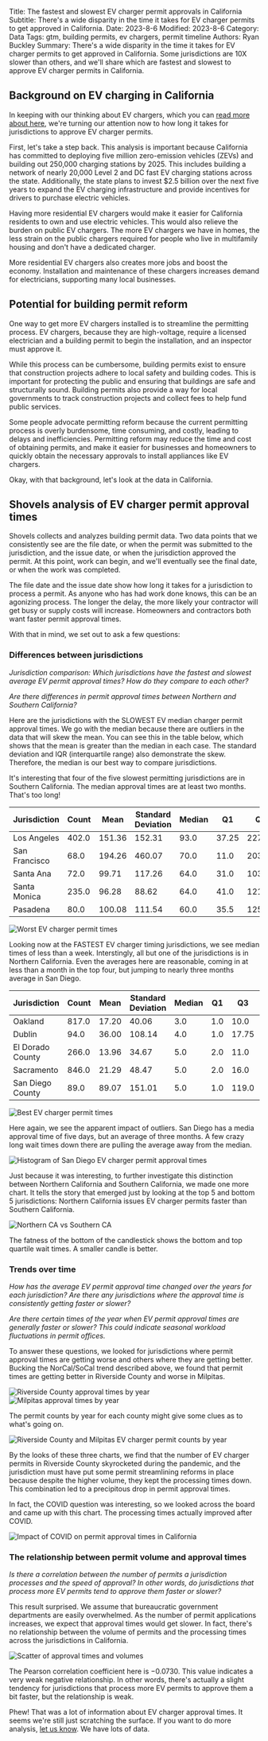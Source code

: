 Title: The fastest and slowest EV charger permit approvals in California
Subtitle: There's a wide disparity in the time it takes for EV charger permits to get approved in California. 
Date: 2023-8-6
Modified: 2023-8-6
Category: Data
Tags: gtm, building permits, ev chargers, permit timeline
Authors: Ryan Buckley
Summary: There's a wide disparity in the time it takes for EV charger permits to get approved in California. Some jurisdictions are 10X slower than others, and we'll share which are fastest and slowest to approve EV charger permits in California.


## Background on EV charging in California

In keeping with our thinking about EV chargers, which you can [read more about here]({filename}ev-charger-growth.md), we're turning our attention now to how long it takes for jurisdictions to approve EV charger permits.

First, let's take a step back. This analysis is important because California has committed to deploying five million zero-emission vehicles (ZEVs) and building out 250,000 charging stations by 2025. This includes building a network of nearly 20,000 Level 2 and DC fast EV charging stations across the state. Additionally, the state plans to invest $2.5 billion over the next five years to expand the EV charging infrastructure and provide incentives for drivers to purchase electric vehicles.

Having more residential EV chargers would make it easier for California residents to own and use electric vehicles. This would also relieve the burden on public EV chargers. The more EV chargers we have in homes, the less strain on the public chargers required for people who live in multifamily housing and don't have a dedicated charger.

More residential EV chargers also creates more jobs and boost the economy. Installation and maintenance of these chargers increases demand for electricians, supporting many local businesses. 

## Potential for building permit reform

One way to get more EV chargers installed is to streamline the permitting process. EV chargers, because they are high-voltage, require a licensed electrician and a building permit to begin the installation, and an inspector must approve it.

While this process can be cumbersome, building permits exist to ensure that construction projects adhere to local safety and building codes. This is important for protecting the public and ensuring that buildings are safe and structurally sound. Building permits also provide a way for local governments to track construction projects and collect fees to help fund public services.

Some people advocate permitting reform because the current permitting process is overly burdensome, time consuming, and costly, leading to delays and inefficiencies. Permitting reform may reduce the time and cost of obtaining permits, and make it easier for businesses and homeowners to quickly obtain the necessary approvals to install appliances like EV chargers. 

Okay, with that background, let's look at the data in California. 

## Shovels analysis of EV charger permit approval times

Shovels collects and analyzes building permit data. Two data points that we consistently see are the file date, or when the permit was submitted to the jurisdiction, and the issue date, or when the jurisdiction approved the permit. At this point, work can begin, and we'll eventually see the final date, or when the work was completed. 

The file date and the issue date show how long it takes for a jurisdiction to process a permit. As anyone who has had work done knows, this can be an agonizing process. The longer the delay, the more likely your contractor will get busy or supply costs will increase. Homeowners and contractors both want faster permit approval times. 

With that in mind, we set out to ask a few questions:

### Differences between jurisdictions

_Jurisdiction comparison: Which jurisdictions have the fastest and slowest average EV permit approval times? How do they compare to each other?_

_Are there differences in permit approval times between Northern and Southern California?_

Here are the jurisdictions with the SLOWEST EV median charger permit approval times. We go with the median because there are outliers in the data that will skew the mean. You can see this in the table below, which shows that the mean is greater than the median in each case. The standard deviation and IQR (interquartile range) also demonstrate the skew. Therefore, the median is our best way to compare jurisdictions.

It's interesting that four of the five slowest permitting jurisdictions are in Southern California. The median approval times are at least two months. That's too long! 

| Jurisdiction   | Count | Mean   | Standard Deviation | Median | Q1   | Q3   | IQR  |
| -------------- | ----- | ------ | ------------------ | ------ | ---- | ---- | ---- |
| Los Angeles    | 402.0 | 151.36 | 152.31            | 93.0  | 37.25 | 227.0 | 189.75 |
| San Francisco  | 68.0  | 194.26 | 460.07            | 70.0  | 11.0  | 203.25 | 192.25 |
| Santa Ana      | 72.0  | 99.71  | 117.26            | 64.0  | 31.0  | 103.0  | 72.0 |
| Santa Monica   | 235.0 | 96.28  | 88.62             | 64.0  | 41.0  | 121.0  | 80.0 |
| Pasadena       | 80.0  | 100.08 | 111.54            | 60.0  | 35.5  | 125.25 | 89.75 |

![Worst EV charger permit times]({static}/images/top5.png)

Looking now at the FASTEST EV charger timing jurisdictions, we see median times of less than a week. Interstingly, all but one of the jurisdictions is in Northern California. Even the averages here are reasonable, coming in at less than a month in the top four, but jumping to nearly three months average in San Diego. 

| Jurisdiction | Count | Mean | Standard Deviation | Median | Q1 | Q3 | IQR |
|---|---|---|---|---|---|---|---|
| Oakland | 817.0 | 17.20 | 40.06 | 3.0 | 1.0 | 10.0 | 9.0 |
| Dublin | 94.0 | 36.00 | 108.14 | 4.0 | 1.0 | 17.75 | 16.75 |
| El Dorado County | 266.0 | 13.96 | 34.67 | 5.0 | 2.0 | 11.0 | 9.0 |
| Sacramento | 846.0 | 21.29 | 48.47 | 5.0 | 2.0 | 16.0 | 14.0 |
| San Diego County | 89.0 | 89.07 | 151.01 | 5.0 | 1.0 | 119.0 | 118.0 |

![Best EV charger permit times]({static}/images/bottom5.png)

Here again, we see the apparent impact of outliers. San Diego has a media approval time of five days, but an average of three months. A few crazy long wait times down there are pulling the average away from the median.

![Histogram of San Diego EV charger permit approval times]({static}/images/sd-histogram.png)

Just because it was interesting, to further investigate this distinction between Northern California and Southern California, we made one more chart. It tells the story that emerged just by looking at the top 5 and bottom 5 jurisdictions: Northern California issues EV charger permits faster than Southern California. 

![Northern CA vs Southern CA]({static}/images/norcal-v-socal.png)

The fatness of the bottom of the candlestick shows the bottom and top quartile wait times. A smaller candle is better. 

### Trends over time

_How has the average EV permit approval time changed over the years for each jurisdiction? Are there any jurisdictions where the approval time is consistently getting faster or slower?_

_Are there certain times of the year when EV permit approval times are generally faster or slower? This could indicate seasonal workload fluctuations in permit offices._

To answer these questions, we looked for jurisdictions where permit approval times are getting worse and others where they are getting better. Bucking the NorCal/SoCal trend described above, we found that permit times are getting better in Riverside County and worse in Milpitas.

![Riverside County approval times by year]({static}/images/riverside-county.png)
![Milpitas approval times by year]({static}/images/milpitas.png)

The permit counts by year for each county might give some clues as to what's going on. 

![Riverside County and Milpitas EV charger permit counts by year]({static}/images/riverside-milpitas-count.png)

By the looks of these three charts, we find that the number of EV charger permits in Riverside County skyrocketed during the pandemic, and the jurisdiction must have put some permit streamlining reforms in place because despite the higher volume, they kept the processing times down. This combination led to a precipitous drop in permit approval times.

In fact, the COVID question was interesting, so we looked across the board and came up with this chart. The processing times actually improved after COVID. 

![Impact of COVID on permit approval times in California]({static}/images/covid.png)

### The relationship between permit volume and approval times

_Is there a correlation between the number of permits a jurisdiction processes and the speed of approval? In other words, do jurisdictions that process more EV permits tend to approve them faster or slower?_

This result surprised. We assume that bureaucratic government departments are easily overwhelmed. As the number of permit applications increases, we expect that approval times would get slower. In fact, there's no relationship between the volume of permits and the processing times across the jurisdictions in California.

![Scatter of approval times and volumes]({static}/images/approval-times-scatter.png)

The Pearson correlation coefficient here is −0.0730. This value indicates a very weak negative relationship. In other words, there's actually a slight tendency for jurisdictions that process more EV permits to approve them a bit faster, but the relationship is weak.

Phew! That was a lot of information about EV charger approval times. It seems we're still just scratching the surface. If you want to do more analysis, [let us know](https://www.shovels.ai/contact). We have lots of data. 






